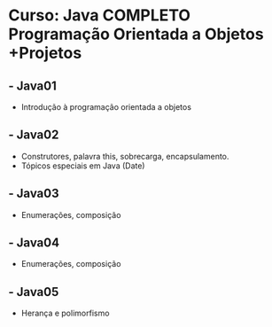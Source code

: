 # Curso: Java COMPLETO Programação Orientada a Objetos +Projetos


## - Java01
* Introdução à programação orientada a objetos
## - Java02
* Construtores, palavra this, sobrecarga, encapsulamento.
* Tópicos especiais em Java (Date)
## - Java03
* Enumerações, composição
## - Java04
* Enumerações, composição
## - Java05
* Herança e polimorfismo



